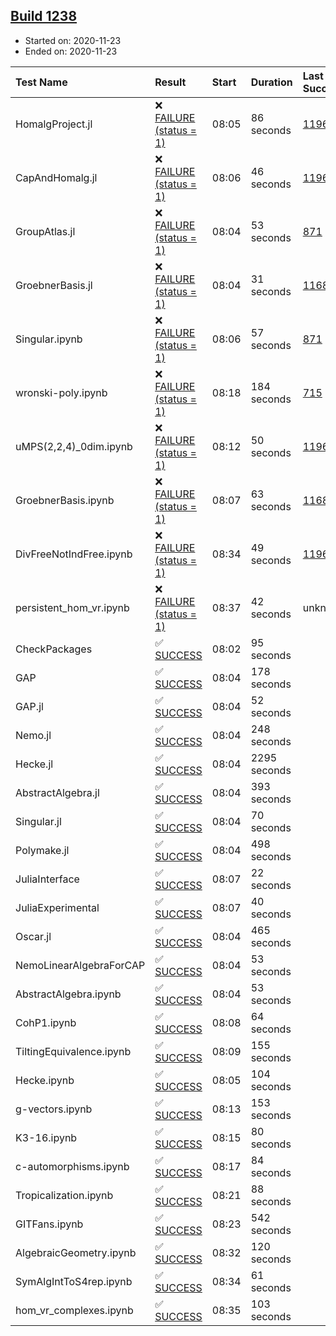 ## [Build 1238](https://oscarci.mathematik.uni-kl.de/job/oscar-stable/1238/)

* Started on: 2020-11-23
* Ended on: 2020-11-23

| Test Name    | Result | Start | Duration | Last Success | First Failure |
|:-------------|:-------|:------|:---------|:-------------|:--------------|
| HomalgProject.jl | ❌ [FAILURE (status = 1)](https://oscarci.mathematik.uni-kl.de/job/oscar-stable/1238/artifact/logs/build-1238/HomalgProject.jl.log) | 08:05 | 86 seconds | [1196](https://oscarci.mathematik.uni-kl.de/job/oscar-stable/1196/) | [1197](https://oscarci.mathematik.uni-kl.de/job/oscar-stable/1197/) |
| CapAndHomalg.jl | ❌ [FAILURE (status = 1)](https://oscarci.mathematik.uni-kl.de/job/oscar-stable/1238/artifact/logs/build-1238/CapAndHomalg.jl.log) | 08:06 | 46 seconds | [1196](https://oscarci.mathematik.uni-kl.de/job/oscar-stable/1196/) | [1197](https://oscarci.mathematik.uni-kl.de/job/oscar-stable/1197/) |
| GroupAtlas.jl | ❌ [FAILURE (status = 1)](https://oscarci.mathematik.uni-kl.de/job/oscar-stable/1238/artifact/logs/build-1238/GroupAtlas.jl.log) | 08:04 | 53 seconds | [871](https://oscarci.mathematik.uni-kl.de/job/oscar-stable/871/) | [872](https://oscarci.mathematik.uni-kl.de/job/oscar-stable/872/) |
| GroebnerBasis.jl | ❌ [FAILURE (status = 1)](https://oscarci.mathematik.uni-kl.de/job/oscar-stable/1238/artifact/logs/build-1238/GroebnerBasis.jl.log) | 08:04 | 31 seconds | [1168](https://oscarci.mathematik.uni-kl.de/job/oscar-stable/1168/) | [1169](https://oscarci.mathematik.uni-kl.de/job/oscar-stable/1169/) |
| Singular.ipynb | ❌ [FAILURE (status = 1)](https://oscarci.mathematik.uni-kl.de/job/oscar-stable/1238/artifact/logs/build-1238/Singular.ipynb.log) | 08:06 | 57 seconds | [871](https://oscarci.mathematik.uni-kl.de/job/oscar-stable/871/) | [872](https://oscarci.mathematik.uni-kl.de/job/oscar-stable/872/) |
| wronski-poly.ipynb | ❌ [FAILURE (status = 1)](https://oscarci.mathematik.uni-kl.de/job/oscar-stable/1238/artifact/logs/build-1238/wronski-poly.ipynb.log) | 08:18 | 184 seconds | [715](https://oscarci.mathematik.uni-kl.de/job/oscar-stable/715/) | [716](https://oscarci.mathematik.uni-kl.de/job/oscar-stable/716/) |
| uMPS(2,2,4)_0dim.ipynb | ❌ [FAILURE (status = 1)](https://oscarci.mathematik.uni-kl.de/job/oscar-stable/1238/artifact/logs/build-1238/uMPS-2-2-4-_0dim.ipynb.log) | 08:12 | 50 seconds | [1196](https://oscarci.mathematik.uni-kl.de/job/oscar-stable/1196/) | [1197](https://oscarci.mathematik.uni-kl.de/job/oscar-stable/1197/) |
| GroebnerBasis.ipynb | ❌ [FAILURE (status = 1)](https://oscarci.mathematik.uni-kl.de/job/oscar-stable/1238/artifact/logs/build-1238/GroebnerBasis.ipynb.log) | 08:07 | 63 seconds | [1168](https://oscarci.mathematik.uni-kl.de/job/oscar-stable/1168/) | [1169](https://oscarci.mathematik.uni-kl.de/job/oscar-stable/1169/) |
| DivFreeNotIndFree.ipynb | ❌ [FAILURE (status = 1)](https://oscarci.mathematik.uni-kl.de/job/oscar-stable/1238/artifact/logs/build-1238/DivFreeNotIndFree.ipynb.log) | 08:34 | 49 seconds | [1196](https://oscarci.mathematik.uni-kl.de/job/oscar-stable/1196/) | [1197](https://oscarci.mathematik.uni-kl.de/job/oscar-stable/1197/) |
| persistent_hom_vr.ipynb | ❌ [FAILURE (status = 1)](https://oscarci.mathematik.uni-kl.de/job/oscar-stable/1238/artifact/logs/build-1238/persistent_hom_vr.ipynb.log) | 08:37 | 42 seconds | unknown | unknown |
| CheckPackages | ✅ [SUCCESS](https://oscarci.mathematik.uni-kl.de/job/oscar-stable/1238/artifact/logs/build-1238/CheckPackages.log) | 08:02 | 95 seconds |  |  |
| GAP | ✅ [SUCCESS](https://oscarci.mathematik.uni-kl.de/job/oscar-stable/1238/artifact/logs/build-1238/GAP.log) | 08:04 | 178 seconds |  |  |
| GAP.jl | ✅ [SUCCESS](https://oscarci.mathematik.uni-kl.de/job/oscar-stable/1238/artifact/logs/build-1238/GAP.jl.log) | 08:04 | 52 seconds |  |  |
| Nemo.jl | ✅ [SUCCESS](https://oscarci.mathematik.uni-kl.de/job/oscar-stable/1238/artifact/logs/build-1238/Nemo.jl.log) | 08:04 | 248 seconds |  |  |
| Hecke.jl | ✅ [SUCCESS](https://oscarci.mathematik.uni-kl.de/job/oscar-stable/1238/artifact/logs/build-1238/Hecke.jl.log) | 08:04 | 2295 seconds |  |  |
| AbstractAlgebra.jl | ✅ [SUCCESS](https://oscarci.mathematik.uni-kl.de/job/oscar-stable/1238/artifact/logs/build-1238/AbstractAlgebra.jl.log) | 08:04 | 393 seconds |  |  |
| Singular.jl | ✅ [SUCCESS](https://oscarci.mathematik.uni-kl.de/job/oscar-stable/1238/artifact/logs/build-1238/Singular.jl.log) | 08:04 | 70 seconds |  |  |
| Polymake.jl | ✅ [SUCCESS](https://oscarci.mathematik.uni-kl.de/job/oscar-stable/1238/artifact/logs/build-1238/Polymake.jl.log) | 08:04 | 498 seconds |  |  |
| JuliaInterface | ✅ [SUCCESS](https://oscarci.mathematik.uni-kl.de/job/oscar-stable/1238/artifact/logs/build-1238/JuliaInterface.log) | 08:07 | 22 seconds |  |  |
| JuliaExperimental | ✅ [SUCCESS](https://oscarci.mathematik.uni-kl.de/job/oscar-stable/1238/artifact/logs/build-1238/JuliaExperimental.log) | 08:07 | 40 seconds |  |  |
| Oscar.jl | ✅ [SUCCESS](https://oscarci.mathematik.uni-kl.de/job/oscar-stable/1238/artifact/logs/build-1238/Oscar.jl.log) | 08:04 | 465 seconds |  |  |
| NemoLinearAlgebraForCAP | ✅ [SUCCESS](https://oscarci.mathematik.uni-kl.de/job/oscar-stable/1238/artifact/logs/build-1238/NemoLinearAlgebraForCAP.log) | 08:04 | 53 seconds |  |  |
| AbstractAlgebra.ipynb | ✅ [SUCCESS](https://oscarci.mathematik.uni-kl.de/job/oscar-stable/1238/artifact/logs/build-1238/AbstractAlgebra.ipynb.log) | 08:04 | 53 seconds |  |  |
| CohP1.ipynb | ✅ [SUCCESS](https://oscarci.mathematik.uni-kl.de/job/oscar-stable/1238/artifact/logs/build-1238/CohP1.ipynb.log) | 08:08 | 64 seconds |  |  |
| TiltingEquivalence.ipynb | ✅ [SUCCESS](https://oscarci.mathematik.uni-kl.de/job/oscar-stable/1238/artifact/logs/build-1238/TiltingEquivalence.ipynb.log) | 08:09 | 155 seconds |  |  |
| Hecke.ipynb | ✅ [SUCCESS](https://oscarci.mathematik.uni-kl.de/job/oscar-stable/1238/artifact/logs/build-1238/Hecke.ipynb.log) | 08:05 | 104 seconds |  |  |
| g-vectors.ipynb | ✅ [SUCCESS](https://oscarci.mathematik.uni-kl.de/job/oscar-stable/1238/artifact/logs/build-1238/g-vectors.ipynb.log) | 08:13 | 153 seconds |  |  |
| K3-16.ipynb | ✅ [SUCCESS](https://oscarci.mathematik.uni-kl.de/job/oscar-stable/1238/artifact/logs/build-1238/K3-16.ipynb.log) | 08:15 | 80 seconds |  |  |
| c-automorphisms.ipynb | ✅ [SUCCESS](https://oscarci.mathematik.uni-kl.de/job/oscar-stable/1238/artifact/logs/build-1238/c-automorphisms.ipynb.log) | 08:17 | 84 seconds |  |  |
| Tropicalization.ipynb | ✅ [SUCCESS](https://oscarci.mathematik.uni-kl.de/job/oscar-stable/1238/artifact/logs/build-1238/Tropicalization.ipynb.log) | 08:21 | 88 seconds |  |  |
| GITFans.ipynb | ✅ [SUCCESS](https://oscarci.mathematik.uni-kl.de/job/oscar-stable/1238/artifact/logs/build-1238/GITFans.ipynb.log) | 08:23 | 542 seconds |  |  |
| AlgebraicGeometry.ipynb | ✅ [SUCCESS](https://oscarci.mathematik.uni-kl.de/job/oscar-stable/1238/artifact/logs/build-1238/AlgebraicGeometry.ipynb.log) | 08:32 | 120 seconds |  |  |
| SymAlgIntToS4rep.ipynb | ✅ [SUCCESS](https://oscarci.mathematik.uni-kl.de/job/oscar-stable/1238/artifact/logs/build-1238/SymAlgIntToS4rep.ipynb.log) | 08:34 | 61 seconds |  |  |
| hom_vr_complexes.ipynb | ✅ [SUCCESS](https://oscarci.mathematik.uni-kl.de/job/oscar-stable/1238/artifact/logs/build-1238/hom_vr_complexes.ipynb.log) | 08:35 | 103 seconds |  |  |

